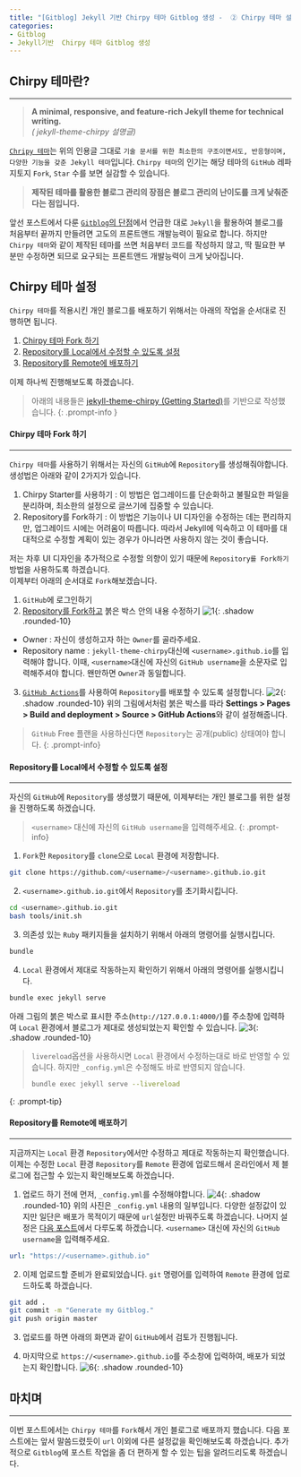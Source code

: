 ```yaml
---
title: "[Gitblog] Jekyll 기반 Chirpy 테마 Gitblog 생성 -  ② Chirpy 테마 설정"
categories:
- Gitblog
- Jekyll기반  Chirpy 테마 Gitblog 생성
---
```


## **Chirpy 테마란?**
---
> **A minimal, responsive, and feature-rich Jekyll theme for technical writing.**<br>
>_( jekyll-theme-chirpy 설명글)_

[`Chripy 테마`](https://github.com/cotes2020/jekyll-theme-chirpy)는 위의 인용글 그대로 `기술 문서를 위한 최소한의 구조이면서도, 반응형이며, 다양한 기능을 갖춘 Jekyll 테마`입니다. `Chirpy 테마`의 인기는 해당 테마의 `GitHub` 레파지토지 `Fork`, `Star` 수를 보면 실감할 수 있습니다.

> **제작된 테마를 활용한 블로그 관리의 장점은 블로그 관리의 난이도를 크게 낮춰준다는 점입니다.**

앞선 포스트에서 다룬 [`Gitblog`의 단점](../gitblog-gen-1/#gitblog-단점)에서 언급한 대로 `Jekyll`을 활용하여 블로그를 처음부터 끝까지 만들려면 고도의 프론트앤드 개발능력이 필요로 합니다. 하지만 `Chirpy 테마`와 같이 제작된 테마를 쓰면 처음부터 코드를 작성하지 않고, 딱 필요한 부분만 수정하면 되므로 요구되는 프론트앤드 개발능력이 크게 낮아집니다.


## **Chirpy 테마 설정**
`Chirpy 테마`를 적용시킨 개인 블로그를 배포하기 위해서는 아래의 작업을 순서대로 진행하면 됩니다.
1. [Chirpy 테마 Fork 하기](#chirpy-테마-fork-하기)
2. [Repository를 Local에서 수정할 수 있도록 설정](#repository를-local에서-수정할-수-있도록-설정)
3. [Repository를 Remote에 배포하기](#repository를-remote에-배포하기)

이제 하나씩 진행해보도록 하겠습니다.

>아래의 내용들은 [jekyll-theme-chirpy (Getting Started)](https://chirpy.cotes.page/posts/getting-started/)를 기반으로 작성했습니다.
{: .prompt-info }
#### **Chirpy 테마 Fork 하기**
---

`Chirpy 테마`를 사용하기 위해서는 자신의 `GitHub`에 `Repository`를 생성해줘야합니다. 생성법은 아래와 같이 2가지가 있습니다.
1. Chirpy Starter를 사용하기
: 이 방법은 업그레이드를 단순화하고 불필요한 파일을 분리하며, 최소한의 설정으로 글쓰기에 집중할 수 있습니다.
2. Repository를 Fork하기
: 이 방법은 기능이나 UI 디자인을 수정하는 데는 편리하지만, 업그레이드 시에는 어려움이 따릅니다. 따라서 Jekyll에 익숙하고 이 테마를 대대적으로 수정할 계획이 있는 경우가 아니라면 사용하지 않는 것이 좋습니다.

저는 차후 UI 디자인을 추가적으로 수정할 의향이 있기 때문에 `Repository를 Fork하기` 방법을 사용하도록 하겠습니다.<br>
이제부터 아래의 순서대로 `Fork`해보겠습니다.

1. `GitHub`에 로그인하기
2. [Repository를 Fork하고](https://github.com/cotes2020/jekyll-theme-chirpy/fork) 붉은 박스 안의 내용 수정하기
![1](/assets/img/2025-06-16-gitblog-gen-2/1.png){: .shadow .rounded-10}
  - Owner
  : 자신이 생성하고자 하는 `Owner`를 골라주세요.
  - Repository name
  : `jekyll-theme-chirpy`대신에 `<username>.github.io`를 입력해야 합니다. 이때, `<username>`대신에 자신의 `GitHub username`을 소문자로 입력해주셔야 합니다. 왠만하면 `Owner`과 동일합니다.
3. [`GitHub Actions`](https://docs.github.com/en/pages/getting-started-with-github-pages/configuring-a-publishing-source-for-your-github-pages-site#publishing-with-a-custom-github-actions-workflow)를 사용하여 `Repository`를 배포할 수 있도록 설정합니다.
![2](/assets/img/2025-06-16-gitblog-gen-2/2.png){: .shadow .rounded-10}
위의 그림에서처럼 붉은 박스를 따라 **Settings > Pages > Build and deployment > Source > GitHub Actions**와 같이 설정해줍니다.

>`GitHub` Free 플랜을 사용하신다면 `Repository`는 공개(public) 상태여야 합니다.
{: .prompt-info}


#### **Repository를 Local에서 수정할 수 있도록 설정**
---
자신의 `GitHub`에 `Repository`를 생성했기 때문에, 이제부터는 개인 블로그를 위한 설정을 진행하도록 하겠습니다.

>`<username>` 대신에 자신의 `GitHub username`을 입력해주세요.
{: .prompt-info}

1. `Fork`한 `Repository`를 `clone`으로 `Local` 환경에 저장합니다.
 ```bash
 git clone https://github.com/<username>/<username>.github.io.git
 ```
2. `<username>.github.io.git`에서 `Repository`를 초기화시킵니다.
```bash
cd <username>.github.io.git
bash tools/init.sh
```
3. 의존성 있는 `Ruby` 패키지들을 설치하기 위해서 아래의 명령어를 실행시킵니다.
```bash
bundle
```
4. `Local` 환경에서 제대로 작동하는지 확인하기 위해서 아래의 명령어를 실행시킵니다.
```bash
bundle exec jekyll serve
```
아래 그림의 붉은 박스로 표시한 주소(`http://127.0.0.1:4000/`)를 주소창에 입력하여 `Local` 환경에서 블로그가 제대로 생성되었는지 확인할 수 있습니다.
![3](/assets/img/2025-06-16-gitblog-gen-2/3.png){: .shadow .rounded-10}

> `livereload`옵션을 사용하시면 `Local` 환경에서 수정하는대로 바로 반영할 수 있습니다. 하지만 `_config.yml`은 수정해도 바로 반영되지 않습니다.
> ```bash
> bundle exec jekyll serve --livereload
> ```
{: .prompt-tip}

#### **Repository를 Remote에 배포하기**
---

지금까지는 `Local` 환경 `Repository`에서만 수정하고 제대로 작동하는지 확인했습니다. 이제는 수정한 `Local` 환경 `Repository`를 `Remote` 환경에 업로드해서 온라인에서 제 블로그에 접근할 수 있는지 확인해보도록 하겠습니다.

1. 업로드 하기 전에 먼저, `_config.yml`를 수정해야합니다.
![4](/assets/img/2025-06-16-gitblog-gen-2/4.png){: .shadow .rounded-10}
위의 사진은 `_config.yml` 내용의 일부입니다. 다양한 설정값이 있지만 일단은 배포가 목적이기 때문에 `url`설정만 바꿔주도록 하겠습니다. 나머지 설정은 [다음 포스트](../gitblog-mod-1)에서 다루도록 하겠습니다. `<username>` 대신에 자신의 `GitHub username`을 입력해주세요.
```yaml
url: "https://<username>.github.io"
```

2. 이제 업로드할 준비가 완료되었습니다. `git` 명령어를 입력하여 `Remote` 환경에 업로드하도록 하겠습니다. 
```bash
git add .
git commit -m "Generate my Gitblog."
git push origin master
```

3. 업로드를 하면 아래의 화면과 같이 `GitHub`에서 검토가 진행됩니다.

4. 마지막으로 `https://<username>.github.io`를 주소창에 입력하여, 배포가 되었는지 확인합니다.
![6](/assets/img/2025-06-16-gitblog-gen-2/6.png){: .shadow .rounded-10}

## **마치며**
---
이번 포스트에서는 `Chirpy 테마`를 `Fork`해서 개인 블로그로 배포까지 했습니다. 다음 포스트에는 앞서 말씀드렸듯이 `url` 이외에 다른 설정값을 확인해보도록 하겠습니다. 추가적으로 `Gitblog`에 포스트 작업을 좀 더 편하게 할 수 있는 팁을 알려드리도록 하겠습니다.
